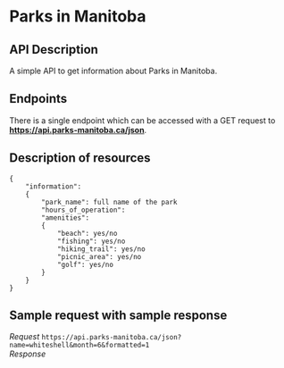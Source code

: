 # Parks in Manitoba

## API Description

A simple API to get information about Parks in Manitoba.

## Endpoints

There is a single endpoint which can be accessed with a GET request to **https://api.parks-manitoba.ca/json**.

## Description of resources

```
{
	"information":
	{
		"park_name": full name of the park
		"hours_of_operation": 
		"amenities":
		{
			"beach": yes/no
			"fishing": yes/no
			"hiking_trail": yes/no
			"picnic_area": yes/no
			"golf": yes/no
		}
	}
}
```

## Sample request with sample response

*Request*
```https://api.parks-manitoba.ca/json?name=whiteshell&month=6&formatted=1```  
*Response*
